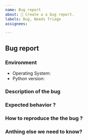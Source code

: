 ```yaml
---
name: Bug report
about: 🐛 Create a a bug report.
labels: Bug, Needs Triage
assignees: 

---
```


## Bug report

### Environment
- Operating System:
- Python version:

### Description of the bug 
<!-- A clear and concise description of what the bug is. -->

### Expected behavior ?
<!-- A clear and concise description of what you expected to happen. -->

### How to reproduce the the bug ?
<!-- Steps to reproduce the issue. -->

### Anthing else we need to know?
<!-- Add any other additional details about the issue. -->
